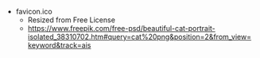 - favicon.ico
  - Resized from Free License
  - https://www.freepik.com/free-psd/beautiful-cat-portrait-isolated_38310702.htm#query=cat%20png&position=2&from_view=keyword&track=ais
